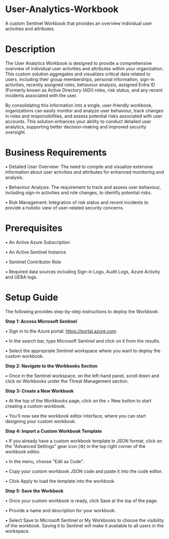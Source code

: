 # User-Analytics-Workbook
A custom Sentinel Workbook that provides an overview individual user activities and attributes
# Description
The User Analytics Workbook is designed to provide a comprehensive overview of individual user activities and attributes within your organization. This custom solution aggregates and visualizes critical data related to users, including their group memberships, personal information, sign-in activities, recently assigned roles, behaviour analysis, assigned Entra ID (Formerly known as Active Directory (AD)) roles, risk status, and any recent incidents associated with the user.

By consolidating this information into a single, user-friendly workbook, organizations can easily monitor and analyze user behaviour, track changes in roles and responsibilities, and assess potential risks associated with user accounts. This solution enhances your ability to conduct detailed user analytics, supporting better decision-making and improved security oversight.

# Business Requirements
•	Detailed User Overview: The need to compile and visualize extensive information about user activities and attributes for enhanced monitoring and analysis.

•	Behaviour Analysis: The requirement to track and assess user behaviour, including sign-in activities and role changes, to identify potential risks.

•	Risk Management: Integration of risk status and recent incidents to provide a holistic view of user-related security concerns.

# Prerequisites
•	An Active Azure Subscription

•	An Active Sentinel Instance

•	Sentinel Contributor Role

•	Required data sources including Sign-in Logs, Audit Logs, Azure Activity and UEBA logs.

# Setup Guide
The following provides step-by-step instructions to deploy the Workbook:

**Step 1: Access Microsoft Sentinel**

 • Sign in to the Azure portal: https://portal.azure.com.
 
 • In the search bar, type Microsoft Sentinel and click on it from the results.
 
 • Select the appropriate Sentinel workspace where you want to deploy the custom workbook.
 
**Step 2: Navigate to the Workbooks Section**

 • Once in the Sentinel workspace, on the left-hand panel, scroll down and click on Workbooks under the Threat Management section.
 
**Step 3: Create a New Workbook**

 • At the top of the Workbooks page, click on the + New button to start creating a custom workbook.
 
 • You’ll now see the workbook editor interface, where you can start designing your custom workbook.
 
**Step 4: Import a Custom Workbook Template**

 • If you already have a custom workbook template in JSON format, click on the "Advanced Settings" gear icon (⚙️) in the top right corner of the workbook editor.
 
 • In the menu, choose "Edit as Code".
 
 • Copy your custom workbook JSON code and paste it into the code editor.
 
 • Click Apply to load the template into the workbook.
 
**Step 5: Save the Workbook**

 • Once your custom workbook is ready, click Save at the top of the page.
 
 • Provide a name and description for your workbook.
 
 • Select Save to Microsoft Sentinel or My Workbooks to choose the visibility of the workbook. Saving it to Sentinel will make it available to all users in the workspace.




